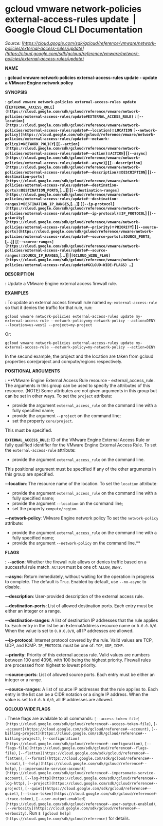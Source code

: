 # gcloud vmware network-policies external-access-rules update  |  Google Cloud CLI Documentation

*Source: [https://cloud.google.com/sdk/gcloud/reference/vmware/network-policies/external-access-rules/update](https://cloud.google.com/sdk/gcloud/reference/vmware/network-policies/external-access-rules/update)*

**NAME**

: **gcloud vmware network-policies external-access-rules update - update a VMware Engine network policy**

**SYNOPSIS**

: **`gcloud vmware network-policies external-access-rules update` (`[EXTERNAL_ACCESS_RULE](https://cloud.google.com/sdk/gcloud/reference/vmware/network-policies/external-access-rules/update#EXTERNAL_ACCESS_RULE)` : `[--location](https://cloud.google.com/sdk/gcloud/reference/vmware/network-policies/external-access-rules/update#--location)`=`LOCATION` `[--network-policy](https://cloud.google.com/sdk/gcloud/reference/vmware/network-policies/external-access-rules/update#--network-policy)`=`NETWORK_POLICY`) [`[--action](https://cloud.google.com/sdk/gcloud/reference/vmware/network-policies/external-access-rules/update#--action)`=`ACTION`] [`[--async](https://cloud.google.com/sdk/gcloud/reference/vmware/network-policies/external-access-rules/update#--async)`] [`[--description](https://cloud.google.com/sdk/gcloud/reference/vmware/network-policies/external-access-rules/update#--description)`=`DESCRIPTION`] [`[--destination-ports](https://cloud.google.com/sdk/gcloud/reference/vmware/network-policies/external-access-rules/update#--destination-ports)`=`DESTINATION_PORTS`,[…]] [`[--destination-ranges](https://cloud.google.com/sdk/gcloud/reference/vmware/network-policies/external-access-rules/update#--destination-ranges)`=`DESTINATION_IP_RANGES`,[…]] [`[--ip-protocol](https://cloud.google.com/sdk/gcloud/reference/vmware/network-policies/external-access-rules/update#--ip-protocol)`=`IP_PROTOCOL`] [`[--priority](https://cloud.google.com/sdk/gcloud/reference/vmware/network-policies/external-access-rules/update#--priority)`=`PRIORITY`] [`[--source-ports](https://cloud.google.com/sdk/gcloud/reference/vmware/network-policies/external-access-rules/update#--source-ports)`=`SOURCE_PORTS`,[…]] [`[--source-ranges](https://cloud.google.com/sdk/gcloud/reference/vmware/network-policies/external-access-rules/update#--source-ranges)`=`SOURCE_IP_RANGES`,[…]] [`[GCLOUD_WIDE_FLAG](https://cloud.google.com/sdk/gcloud/reference/vmware/network-policies/external-access-rules/update#GCLOUD-WIDE-FLAGS) …`]**

**DESCRIPTION**

: Update a VMware Engine external access firewall rule.

**EXAMPLES**

: To update an external access firewall rule named
`my-external-access-rule` so that it denies the traffic for that
rule, run:

```
gcloud vmware network-policies external-access-rules update my-external-access-rule --network-policy=my-network-policy --action=DENY --location=us-west2 --project=my-project
```

Or:

```
gcloud vmware network-policies external-access-rules update my-external-access-rule --network-policy=my-network-policy --action=DENY
```

In the second example, the project and the location are taken from gcloud
properties core/project and compute/regions respectively.

**POSITIONAL ARGUMENTS**

: **VMware Engine External Access Rule resource - external_access_rule. The
arguments in this group can be used to specify the attributes of this resource.
(NOTE) Some attributes are not given arguments in this group but can be set in
other ways.
To set the `project` attribute:

- provide the argument `external_access_rule` on the command line with
a fully specified name;
- provide the argument `--project` on the command line;
- set the property `core/project`.

This must be specified.

**`EXTERNAL_ACCESS_RULE`**:
ID of the VMware Engine External Access Rule or fully qualified identifier for
the VMware Engine External Access Rule.
To set the `external-access-rule` attribute:

- provide the argument `external_access_rule` on the command line.

This positional argument must be specified if any of the other arguments in this
group are specified.

**--location**:
The resource name of the location.
To set the `location` attribute:

- provide the argument `external_access_rule` on the command line with
a fully specified name;
- provide the argument `--location` on the command line;
- set the property `compute/region`.

**--network-policy**:
VMware Engine network policy
To set the `network-policy` attribute:

- provide the argument `external_access_rule` on the command line with
a fully specified name;
- provide the argument `--network-policy` on the command line.**

**FLAGS**

: **--action**:
Whether the firewall rule allows or denies traffic based on a successful rule
match. `ACTION` must be one of: `ALLOW`,
`DENY`.

**--async**:
Return immediately, without waiting for the operation in progress to complete.
The default is `True`. Enabled by default, use
`--no-async` to disable.

**--description**:
User-provided description of the external access rule.

**--destination-ports**:
List of allowed destination ports. Each entry must be either an integer or a
range.

**--destination-ranges**:
A list of destination IP addresses that the rule applies to. Each entry in the
list be an ExternalAddress resource name or `0.0.0.0/0`. When the
value is set to `0.0.0.0/0`, all IP addresses are allowed.

**--ip-protocol**:
Internet protocol covered by the rule. Valid values are TCP, UDP, and ICMP.
`IP_PROTOCOL` must be one of: `TCP`,
`UDP`, `ICMP`.

**--priority**:
Priority of this external access rule. Valid values are numbers between 100 and
4096, with 100 being the highest priority. Firewall rules are processed from
highest to lowest priority.

**--source-ports**:
List of allowed source ports. Each entry must be either an integer or a range.

**--source-ranges**:
A list of source IP addresses that the rule applies to. Each entry in the list
can be a CIDR notation or a single IP address. When the value is set to
`0.0.0.0/0`, all IP addresses are allowed.

**GCLOUD WIDE FLAGS**

: These flags are available to all commands: `[--access-token-file](https://cloud.google.com/sdk/gcloud/reference#--access-token-file)`,
`[--account](https://cloud.google.com/sdk/gcloud/reference#--account)`, `[--billing-project](https://cloud.google.com/sdk/gcloud/reference#--billing-project)`,
`[--configuration](https://cloud.google.com/sdk/gcloud/reference#--configuration)`,
`[--flags-file](https://cloud.google.com/sdk/gcloud/reference#--flags-file)`,
`[--flatten](https://cloud.google.com/sdk/gcloud/reference#--flatten)`, `[--format](https://cloud.google.com/sdk/gcloud/reference#--format)`, `[--help](https://cloud.google.com/sdk/gcloud/reference#--help)`, `[--impersonate-service-account](https://cloud.google.com/sdk/gcloud/reference#--impersonate-service-account)`,
`[--log-http](https://cloud.google.com/sdk/gcloud/reference#--log-http)`,
`[--project](https://cloud.google.com/sdk/gcloud/reference#--project)`, `[--quiet](https://cloud.google.com/sdk/gcloud/reference#--quiet)`, `[--trace-token](https://cloud.google.com/sdk/gcloud/reference#--trace-token)`, `[--user-output-enabled](https://cloud.google.com/sdk/gcloud/reference#--user-output-enabled)`,
`[--verbosity](https://cloud.google.com/sdk/gcloud/reference#--verbosity)`.
Run `$ [gcloud help](https://cloud.google.com/sdk/gcloud/reference)` for details.